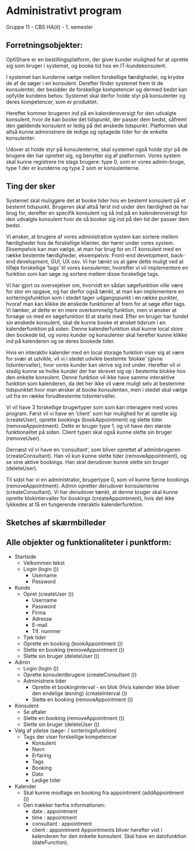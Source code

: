 # Administrativt program
Gruppe 11 - CBS HA(it) - 1. semester

## Forretningsobjekter:

OptiShare er en bestillingsplatform, der giver kunder mulighed for at oprette sig som bruger i systemet, og booke tid hos en IT-kundekonsulent. 

I systemet kan kunderne vælge mellem forskellige færdigheder, og krydse de af de søger i en konsulent. Derefter finder systemet frem til de konsulenter, der besidder de forskellige kompetencer og dermed bedst kan opfylde kundens behov. Systemet skal derfor holde styr på konsulenter og deres kompetencer, som er produktet.

Herefter kommer brugeren ind på en kalenderoversigt for den udvalgte konsulent, hvor de kan booke det tidspunkt, der passer dem bedst, såfremt den gældende konsulent er ledig på det ønskede tidspunkt. Platformen skal altså kunne administrere de ledige og optagede tider for de enkelte konsulenter.

Udover at holde styr på konsulenterne, skal systemet også holde styr på de brugere der har oprettet sig, og benytter sig af platformen. Vores system skal kunne registrere tre slags brugere: type 0, som er vores admin-bruge, type 1 der er kunderne og type 2 som er konsulenterne. 

## Ting der sker

Systemet skal muliggøre det at booke tider hos en bestemt konsulent på et bestemt tidspunkt. Brugeren skal altså først ind under den færdighed de har brug for, derefter en specifik konsulent og så ind på en kalenderoversigt for den udvalgte konsulent hvor de så booker sig ind på den tid der passer dem bedst.

Vi ønsker, at brugere af vores administrative system kan sortere mellem færdigheder hos de forskellige klienter, der hører under vores system. Eksempelvis kan man vælge, at man har brug for en IT konsulent med en række bestemte færdigheder, eksempelvis: Front-end development, back-end development, GUI, UX osv. Vi har tænkt os at gøre dette muligt ved at tilføje forskellige ‘tags’ til vores konsulenter, hvorefter vi vil implementere en funktion som kan søge og sortere mellem disse forskellige tags. 

Vi har gjort os overvejelser om, hvorvidt en sådan søgefunktion ville være for stor en opgave, og har derfor også tænkt, at man kan implementere en sorteringsfunktion som i stedet tager udgangspunkt i en række punkter, hvoraf man kan klikke de ønskede funktioner af frem for at søge efter tags. Vi tænker, at dette er en mere overkommelig funktion, men vi ønsker at forsøge os med en søgefunktion til at starte med. 
Efter en bruger har fundet sin ønskede konsulent, skal de kunne booke et ønsket tidsrum i en kalenderfunktion på siden. Denne kalenderfunktion skal kunne local store den bookede tid, og vores kunder og konsulenter skal herefter kunne klikke ind på kalenderen og se deres bookede tider.

Hvis en interaktiv kalender med en local storage funktion viser sig at være for svær at udvikle, vil vi i stedet udvikle bestemte ‘blokke’ (givne tidsintervaller), hvor vores kunder kan skrive sig ind under. Herefter vil vi stadig kunne se hvilke kunder der har skrevet sig op i bestemte blokke hos den enkelte konsulent. Denne funktion vil ikke have samme interaktive funktion som kalenderen, da det her ikke vil være muligt selv at bestemme tidspunktet hvor man ønsker at booke konsulenten, men i stedet skal vælge ud fra en række forudbestemte tidsintervaller. 

Vi vil have 3 forskellige brugertyper som som kan interagere med vores program. Først vil vi have en ‘client’ som har mulighed for at oprette sig (createUser), oprette bookings (bookAppointment) og slette tider (removeAppointment). Dette er bruger type 1, og vil have den største funktionalitet på siden. Client typen skal også kunne slette sin bruger (removeUser).

Dernæst vil vi have en ‘consultant’, som bliver oprettet af adminbrugeren (createConsultant). Han vil kun kunne slette tider (removeAppointment), og se sine aktive bookings. Han skal derudover kunne slette sin bruger (deleteUser).

Til sidst har vi en administrator, brugertype 0, som vil kunne fjerne bookings (removeAppointment). Admin opretter derudover konsulenterne (createConsultant). Vi har derudover tænkt, at denne bruger skal kunne oprette blokintervaller for bookings (createAppointment), hvis det ikke lykkedes at få en fungerende interaktiv kalenderfunktion. 

## Sketches af skærmbilleder

## Alle objekter og funktionaliteter i punktform:

- Startside
    - Velkommen tekst
    - Login (login ())
      - Username
      - Password
- Kunde
  - Opret (createUser ())
    - Username
    - Password
    - Firma
    - Adresse
    - E-mail
    - Tlf. nummer
   - Tjek tider
   - Oprette en booking (bookAppointment ())
   - Slette en booking (removeAppointment ())
   - Slette sin bruger (deleteUser ())
- Admin
    - Login (login ())
    - Oprette konsulentbrugere (createConsultant ())
    - Administrere tider
      - Oprette et bookinginterval - en blok (Hvis kalender ikke bliver den endelige løsning) (createInterval ())
      - Slette en booking (removeAppointment ())
- Konsulent
    - Se aftaler
    - Slette en booking (removeAppointment ())
    - Slette sin bruger (deleteUser ())
- Valg af ydelse (søge- / sorteringsfunktion)
    - Tags der viser forskellige kompetencer 
      - Konsulent
      - Navn
      - Erfaring
      - Tags
      - Booking
      - Dato
      - Ledige tider
- Kalender
    - Skal kunne modtage en booking fra appointment (addAppointment ())
    - Den trækker herfra informationen: 
      - date : appointment
      - time : appointment
      - consultant : appointment 
      - client : appointment
Appointments bliver herefter vist i kalenderen for den enkelte konsulent. 
Skal have en datofunktion (dateFunction).
